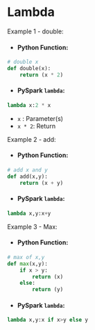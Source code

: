 

# Lambda

Example 1 - double: 
* #### Python Function:
```python
# double x
def double(x):
    return (x * 2)
```
* ####  PySpark `lambda`:
```python
lambda x:2 * x
```
* `x` : Parameter(s)
* `x * 2`: Return

Example 2 - add: 
* #### Python Function:
```python
# add x and y
def add(x,y):
    return (x + y)
```
* #### PySpark `lambda`:
```python
lambda x,y:x+y
```
Example 3 - Max: 
* #### Python Function:
```python
# max of x,y
def max(x,y):
    if x > y:
        return (x)
    else: 
        return (y)
```
* ####  PySpark `lambda`:
```python
lambda x,y:x if x>y else y
```


